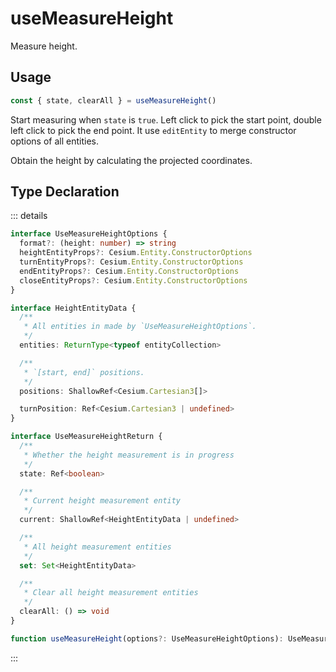 # useMeasureHeight

Measure height.

## Usage

```js
const { state, clearAll } = useMeasureHeight()
```

Start measuring when `state` is `true`. Left click to pick the start point, double left click to pick the end point. It use `editEntity` to merge constructor options of all entities.

Obtain the height by calculating the projected coordinates.

## Type Declaration

::: details

```ts
interface UseMeasureHeightOptions {
  format?: (height: number) => string
  heightEntityProps?: Cesium.Entity.ConstructorOptions
  turnEntityProps?: Cesium.Entity.ConstructorOptions
  endEntityProps?: Cesium.Entity.ConstructorOptions
  closeEntityProps?: Cesium.Entity.ConstructorOptions
}

interface HeightEntityData {
  /**
   * All entities in made by `UseMeasureHeightOptions`.
   */
  entities: ReturnType<typeof entityCollection>

  /**
   * `[start, end]` positions.
   */
  positions: ShallowRef<Cesium.Cartesian3[]>

  turnPosition: Ref<Cesium.Cartesian3 | undefined>
}

interface UseMeasureHeightReturn {
  /**
   * Whether the height measurement is in progress
   */
  state: Ref<boolean>

  /**
   * Current height measurement entity
   */
  current: ShallowRef<HeightEntityData | undefined>

  /**
   * All height measurement entities
   */
  set: Set<HeightEntityData>

  /**
   * Clear all height measurement entities
   */
  clearAll: () => void
}

function useMeasureHeight(options?: UseMeasureHeightOptions): UseMeasureHeightReturn
```

:::
